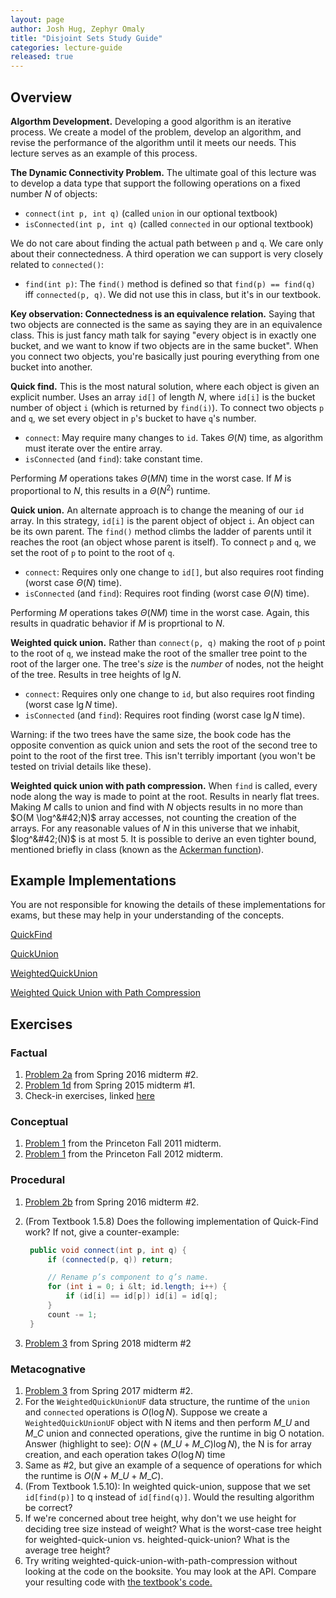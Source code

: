 ```yaml
---
layout: page
author: Josh Hug, Zephyr Omaly
title: "Disjoint Sets Study Guide"
categories: lecture-guide
released: true
---
```


## Overview

**Algorthm Development.** Developing a good algorithm is an iterative process.
We create a model of the problem, develop an algorithm, and revise the
performance of the algorithm until it meets our needs. This lecture serves as an
example of this process.

**The Dynamic Connectivity Problem.** The ultimate goal of this lecture was to
develop a data type that support the following operations on a fixed number *N*
of objects:

 - `connect(int p, int q)` (called `union` in our optional textbook)
 - `isConnected(int p, int q)` (called `connected` in our optional textbook)

We do not care about finding the actual path between `p` and `q`.
We care only about their connectedness. A third operation we can support
is very closely related to `connected()`:

 - `find(int p)`: The `find()` method is defined so that `find(p) == find(q)`
 iff `connected(p, q)`. We did not use this in class, but it's in our textbook.

**Key observation: Connectedness is an equivalence relation.** Saying that two
objects are connected is the same as saying they are in an equivalence class.
This is just fancy math talk for saying "every object is in exactly one bucket,
and we want to know if two objects are in the same bucket". When you connect two
objects, you're basically just pouring everything from one bucket into another.

**Quick find.** This is the most natural solution, where each object is given an
explicit number. Uses an array `id[]` of length $N$, where `id[i]` is the bucket
number of object `i` (which is returned by `find(i)`). To connect two objects
`p` and `q`, we set every object in `p`'s bucket to have `q`'s number.

 - `connect`: May require many changes to `id`. Takes $\Theta(N)$ time, as
   algorithm must iterate over the entire array.
 - `isConnected` (and `find`): take constant time.

Performing $M$ operations takes $\Theta(MN)$ time in the worst case. If $M$ is
proportional to $N$, this results in a $\Theta(N^2)$ runtime.

<!--<p><b>Quadratic algorithms don't scale.</b>
Given an *N* times larger problems on an *N* times faster computer,
the problem takes *N* times as long to run.-->

**Quick union.** An alternate approach is to change the meaning of our `id`
array. In this strategy, `id[i]` is the parent object of object `i`. An object
can be its own parent. The `find()` method climbs the ladder of parents until it
reaches the root (an object whose parent is itself). To connect `p` and `q`, we
set the root of `p` to point to the root of `q`.

 - `connect`: Requires only one change to `id[]`, but also requires root finding
   (worst case $\Theta(N)$ time).
 - `isConnected` (and `find`): Requires root finding (worst case $\Theta(N)$
   time).

Performing $M$ operations takes $\Theta(NM)$ time in the worst case. Again, this
results in quadratic behavior if $M$ is proprtional to $N$.

**Weighted quick union.** Rather than `connect(p, q)` making the root of `p`
point to the root of `q`, we instead make the root of the smaller tree point to
the root of the larger one. The tree's *size* is the *number* of nodes, not the
height of the tree. Results in tree heights of $\lg N$.

 - `connect`: Requires only one change to `id`, but also requires root finding
(worst case $\lg N$ time).
 - `isConnected` (and `find`): Requires root finding (worst case $\lg N$ time).

Warning: if the two trees have the same size, the book code has the opposite
convention as quick union and sets the root of the second tree to point to the
root of the first tree. This isn't terribly important (you won't be tested on
trivial details like these).

**Weighted quick union with path compression.** When `find` is called, every
node along the way is made to point at the root. Results in nearly flat trees.
Making $M$ calls to union and find with $N$ objects results in no more than $O(M
\log^&#42;N)$ array accesses, not counting the creation of the arrays. For any
reasonable values of $N$ in this universe that we inhabit, $log^&#42;(N)$ is at
most 5. It is possible to derive an even tighter bound, mentioned briefly in
class (known as the [Ackerman
function](https://en.wikipedia.org/wiki/Ackermann_function)).

## Example Implementations

You are not responsible for knowing the details of these implementations for
exams, but these may help in your understanding of the concepts.

[QuickFind](http://algs4.cs.princeton.edu/15uf/QuickFindUF.java.html)

[QuickUnion](http://algs4.cs.princeton.edu/15uf/QuickUnionUF.java.html)

[WeightedQuickUnion](http://algs4.cs.princeton.edu/15uf/WeightedQuickUnionUF.java.html)

[Weighted Quick Union with Path Compression](http://algs4.cs.princeton.edu/15uf/QuickUnionPathCompressionUF.java.html)

## Exercises

### Factual
1. [Problem 2a](https://tbp.berkeley.edu/exams/5286/download/) from Spring 2016 midterm #2.
2. [Problem 1d](https://tbp.berkeley.edu/exams/5239/download/) from Spring 2015 midterm #1.
3. Check-in exercises, linked
[here](https://docs.google.com/forms/d/e/1FAIpQLSc0G3NF2lbX772KHycL-xIb10gKAXdCIwU-9WjXHY5RJLYPHA/viewform?usp=sf_link)

### Conceptual
1. [Problem
   1](http://www.cs.princeton.edu/courses/archive/spring15/cos226/exams/mid-f11.pdf)
   from the Princeton Fall 2011 midterm.
2. [Problem
   1](http://www.cs.princeton.edu/courses/archive/spring15/cos226/exams/mid-f12.pdf)
   from the Princeton Fall 2012 midterm.

### Procedural

1. [Problem 2b](https://tbp.berkeley.edu/exams/5286/download/) from Spring 2016 midterm #2.

2. (From Textbook 1.5.8) Does the following implementation of Quick-Find work?
   If not, give a counter-example:
   ```java
    public void connect(int p, int q) {
        if (connected(p, q)) return;

        // Rename p’s component to q’s name.
        for (int i = 0; i &lt; id.length; i++) {
            if (id[i] == id[p]) id[i] = id[q];
        }
        count -= 1;
    }
    ```
3. [Problem 3](https://tbp.berkeley.edu/exams/6137/download/) from Spring 2018 midterm #2

### Metacognative

1. [Problem 3](https://tbp.berkeley.edu/exams/5773/download/) from Spring 2017 midterm #2.
2. For the `WeightedQuickUnionUF` data structure, the runtime of the `union` and
   `connected` operations is $O(\log N)$. Suppose we create a
   `WeightedQuickUnionUF` object with N items and then perform $M\_U$ and $M\_C$
   union and connected operations, give the runtime in big O notation. Answer (highlight to see):
   <span class="whitetext">$O(N + (M\_U + M\_C) \log N)$, the N is for array
   creation, and each operation takes $O(\log N)$ time</span>
3. Same as #2, but give an example of a sequence of operations for which the
   runtime is $O(N + M\_U + M\_C)$.
4. (From Textbook 1.5.10): In weighted quick-union, suppose that we set
   `id[find(p)]` to q instead of `id[find(q)]`. Would the resulting algorithm be
   correct?
5. If we're concerned about tree height, why don't we use height for deciding
   tree size instead of weight? What is the worst-case tree height for
   weighted-quick-union vs. heighted-quick-union? What is the average tree
   height?
6. Try writing weighted-quick-union-with-path-compression without looking at the
   code on the booksite. You may look at the API. Compare your resulting code
   with [the textbook's
   code.](http://algs4.cs.princeton.edu/15uf/WeightedQuickUnionPathCompressionUF.java.html)
